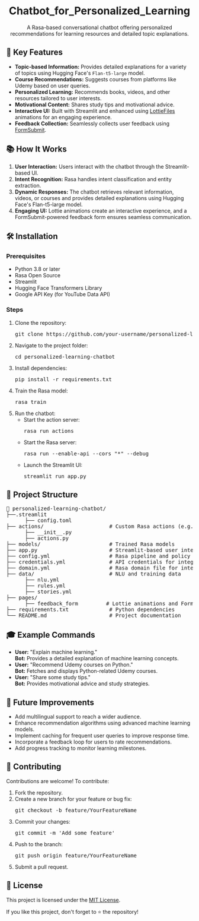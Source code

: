 <h1 align="center">Chatbot_for_Personalized_Learning</h1>

<p align="center">
  A Rasa-based conversational chatbot offering personalized recommendations for learning resources and detailed topic explanations.
</p>

<h2>🚀 Key Features</h2>
<ul>
  <li><strong>Topic-based Information:</strong> Provides detailed explanations for a variety of topics using Hugging Face's <code>Flan-t5-large</code> model.</li>
  <li><strong>Course Recommendations:</strong> Suggests courses from platforms like Udemy based on user queries.</li>
  <li><strong>Personalized Learning:</strong> Recommends books, videos, and other resources tailored to user interests.</li>
  <li><strong>Motivational Content:</strong> Shares study tips and motivational advice.</li>
  <li><strong>Interactive UI:</strong> Built with Streamlit and enhanced using <a href="https://lottiefiles.com/">LottieFiles</a> animations for an engaging experience.</li>
  <li><strong>Feedback Collection:</strong> Seamlessly collects user feedback using <a href="https://formsubmit.co/">FormSubmit</a>.</li>
</ul>

<h2>📚 How It Works</h2>
<ol>
  <li><strong>User Interaction:</strong> Users interact with the chatbot through the Streamlit-based UI.</li>
  <li><strong>Intent Recognition:</strong> Rasa handles intent classification and entity extraction.</li>
  <li><strong>Dynamic Responses:</strong> The chatbot retrieves relevant information, videos, or courses and provides detailed explanations using Hugging Face's Flan-t5-large model.</li>
  <li><strong>Engaging UI:</strong> Lottie animations create an interactive experience, and a FormSubmit-powered feedback form ensures seamless communication.</li>
</ol>

<h2>🛠️ Installation</h2>
<h3>Prerequisites</h3>
<ul>
  <li>Python 3.8 or later</li>
  <li>Rasa Open Source</li>
  <li>Streamlit</li>
  <li>Hugging Face Transformers Library</li>
  <li>Google API Key (for YouTube Data API)</li>
</ul>

<h3>Steps</h3>
<ol>
  <li>Clone the repository:
    <pre>git clone https://github.com/your-username/personalized-learning-chatbot.git</pre>
  </li>
  <li>Navigate to the project folder:
    <pre>cd personalized-learning-chatbot</pre>
  </li>
  <li>Install dependencies:
    <pre>pip install -r requirements.txt</pre>
  </li>
  <li>Train the Rasa model:
    <pre>rasa train</pre>
  </li>
  <li>Run the chatbot:
    <ul>
      <li>Start the action server:
        <pre>rasa run actions</pre>
      </li>
      <li>Start the Rasa server:
        <pre>rasa run --enable-api --cors "*" --debug</pre>
      </li>
      <li>Launch the Streamlit UI:
        <pre>streamlit run app.py</pre>
      </li>
    </ul>
  </li>
</ol>

<h2>📁 Project Structure</h2>
<pre>
📂 personalized-learning-chatbot/
├──.streamlit
      ├── config.toml
├── actions/                     # Custom Rasa actions (e.g., fetching courses, topic info)
      ├── __init__.py
      ├── actions.py
├── models/                      # Trained Rasa models
├── app.py                       # Streamlit-based user interface
├── config.yml                   # Rasa pipeline and policy configuration
├── credentials.yml              # API credentials for integrations
├── domain.yml                   # Rasa domain file for intents, slots, and actions
├── data/                        # NLU and training data
      ├── nlu.yml
      ├── rules.yml
      ├── stories.yml
├── pages/
      ├── feedback_form         # Lottie animations and FormSubmit setup
├── requirements.txt             # Python dependencies
└── README.md                    # Project documentation
</pre>

<h2>🎓 Example Commands</h2>
<ul>
  <li><strong>User:</strong> "Explain machine learning." <br>
      <strong>Bot:</strong> Provides a detailed explanation of machine learning concepts.</li>
  <li><strong>User:</strong> "Recommend Udemy courses on Python." <br>
      <strong>Bot:</strong> Fetches and displays Python-related Udemy courses.</li>
  <li><strong>User:</strong> "Share some study tips." <br>
      <strong>Bot:</strong> Provides motivational advice and study strategies.</li>
</ul>

<h2>🔧 Future Improvements</h2>
<ul>
  <li>Add multilingual support to reach a wider audience.</li>
  <li>Enhance recommendation algorithms using advanced machine learning models.</li>
  <li>Implement caching for frequent user queries to improve response time.</li>
  <li>Incorporate a feedback loop for users to rate recommendations.</li>
  <li>Add progress tracking to monitor learning milestones.</li>
</ul>

<h2>🤝 Contributing</h2>
<p>Contributions are welcome! To contribute:</p>
<ol>
  <li>Fork the repository.</li>
  <li>Create a new branch for your feature or bug fix:
    <pre>git checkout -b feature/YourFeatureName</pre>
  </li>
  <li>Commit your changes:
    <pre>git commit -m 'Add some feature'</pre>
  </li>
  <li>Push to the branch:
    <pre>git push origin feature/YourFeatureName</pre>
  </li>
  <li>Submit a pull request.</li>
</ol>

<h2>📄 License</h2>
<p>This project is licensed under the <a href="LICENSE">MIT License</a>.</p>


<p>If you like this project, don't forget to ⭐ the repository!</p>
